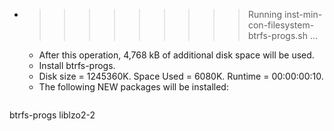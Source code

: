 * >>>>>>>>> Running inst-min-con-filesystem-btrfs-progs.sh ...
  * After this operation, 4,768 kB of additional disk space will be used.
  * Install btrfs-progs.
  * Disk size = 1245360K. Space Used = 6080K. Runtime = 00:00:00:10.
  * The following NEW packages will be installed:
  ```bash
btrfs-progs liblzo2-2
  ```
